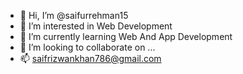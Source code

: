 - 👋 Hi, I’m @saifurrehman15
- 👀 I’m interested in Web Development
- 🌱 I’m currently learning Web And App Development
- 💞️ I’m looking to collaborate on ...
- 📫 saifrizwankhan786@gmail.com

<!---
saifurrehman15/saifurrehman15 is a ✨ special ✨ repository because its `README.md` (this file) appears on your GitHub profile.
You can click the Preview link to take a look at your changes.
--->
